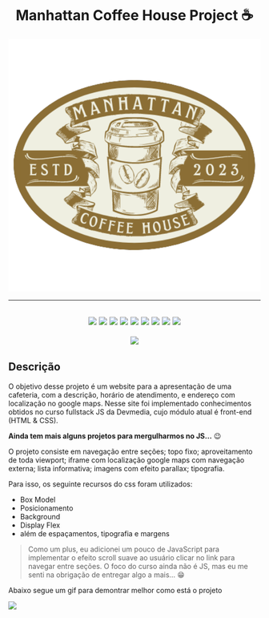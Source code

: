 <div align="center">

# Manhattan Coffee House Project ☕

![Logo](/images/logo-manhattan.svg)

---
![](https://img.shields.io/badge/MDN_Web_Docs-black?style=for-the-badge&logo=mdnwebdocs&logoColor=white)
![](https://img.shields.io/badge/W3Schools-04AA6D?style=for-the-badge&logo=W3Schools&logoColor=white)
![](https://img.shields.io/badge/Markdown-000000?style=for-the-badge&logo=markdown&logoColor=white)
![](https://img.shields.io/badge/Visual_Studio_Code-0078D4?style=for-the-badge&logo=visual%20studio%20code&logoColor=white)
![](https://img.shields.io/badge/HTML5-E34F26?style=for-the-badge&logo=html5&logoColor=white)
![](https://img.shields.io/badge/CSS3-1572B6?style=for-the-badge&logo=css3&logoColor=white)
![](https://img.shields.io/badge/JavaScript-323330?style=for-the-badge&logo=javascript&logoColor=F7DF1E)
![](https://img.shields.io/badge/Ubuntu-E95420?style=for-the-badge&logo=ubuntu&logoColor=white)
![](https://img.shields.io/badge/GIT-E44C30?style=for-the-badge&logo=git&logoColor=white)
---

<img loading="lazy" src="http://img.shields.io/static/v1?label=STATUS&message=EM%20DESENVOLVIMENTO&color=GREEN&style=for-the-badge"/>

</div>

## Descrição

O objetivo desse projeto é um website para a apresentação de uma cafeteria, com a descrição, horário de atendimento, e endereço com localização no google maps.
Nesse site foi implementado conhecimentos obtidos no curso fullstack JS da Devmedia, cujo módulo atual é front-end (HTML & CSS). 

**Ainda tem mais alguns projetos para mergulharmos no JS...** 😉

O projeto consiste em navegação entre seções;
topo fixo;
aproveitamento de toda viewport;
iframe com localização google maps com navegação externa;
lista informativa;
imagens com efeito parallax;
tipografia.

Para isso, os seguinte recursos do css foram utilizados:

+ Box Model
+ Posicionamento
+ Background
+ Display Flex
+ além de espaçamentos, tipografia e margens

> Como um plus, eu adicionei um pouco de JavaScript para implementar o efeito scroll suave ao usuário clicar no link para navegar entre seções.
> O foco do curso ainda não é JS, mas eu me senti na obrigação de entregar algo a mais... 😁

Abaixo segue um gif para demontrar melhor como está o projeto

![](/assets-for-github/manhattan-coffee-house-video.gif)
